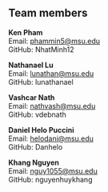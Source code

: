 ## Team members
**Ken Pham**
<br />
Email: phammin5@msu.edu
<br />
GitHub: NhatMinh12

**Nathanael Lu**
<br />
Email: lunathan@msu.edu
<br />
GitHub: lunathanael

**Vashcar Nath**
<br />
Email: nathvash@msu.edu
<br />
GitHub: vdebnath

**Daniel Helo Puccini**
<br />
Email: helodani@msu.edu
<br />
GitHub: Danhelo

**Khang Nguyen**
<br />
Email: nguy1055@msu.edu
<br />
GitHub: nguyenhuykhang
